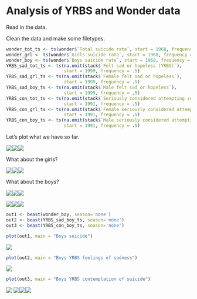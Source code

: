 Analysis of YRBS and Wonder data
================

Read in the data.

Clean the data and make some filetypes.

``` r
wonder_tot_ts <- ts(wonder$`Total suicide rate`, start = 1968, frequency = 1)
wonder_grl <- ts(wonder$`Girls suicide rate`, start = 1968, frequency = 1)
wonder_boy <- ts(wonder$`Boys suicide rate`, start = 1968, frequency = 1)
YRBS_sad_tot_ts <- ts(na.omit(stack$`Felt sad or hopeless (YRBS)`),
                      start = 1999, frequency = .5)
YRBS_sad_grl_ts <- ts(na.omit(stack$`Female felt sad or hopeless`),
                      start = 1999, frequency = .5)
YRBS_sad_boy_ts <- ts(na.omit(stack$`Male felt sad or hopeless`),
                      start = 1999, frequency = .5)
YRBS_con_tot_ts <- ts(na.omit(stack$`Seriously considered attempting suicide (YRBS)`),
                      start = 1991, frequency = .5)
YRBS_con_grl_ts <- ts(na.omit(stack$`Female seriously considered attempting suicide (YRBS)`),
                      start = 1991, frequency = .5)
YRBS_con_boy_ts <- ts(na.omit(stack$`Male seriously considered attempting suicide`),
                      start = 1991, frequency = .5)
```

Let’s plot what we have so far.

![](YRBS+Wonder_files/figure-gfm/plot%20first-1.png)<!-- -->![](YRBS+Wonder_files/figure-gfm/plot%20first-2.png)<!-- -->![](YRBS+Wonder_files/figure-gfm/plot%20first-3.png)<!-- -->

What about the girls?

![](YRBS+Wonder_files/figure-gfm/plot%20girls-1.png)<!-- -->![](YRBS+Wonder_files/figure-gfm/plot%20girls-2.png)<!-- -->![](YRBS+Wonder_files/figure-gfm/plot%20girls-3.png)<!-- -->

What about the boys?

![](YRBS+Wonder_files/figure-gfm/plot%20boys-1.png)<!-- -->![](YRBS+Wonder_files/figure-gfm/plot%20boys-2.png)<!-- -->![](YRBS+Wonder_files/figure-gfm/plot%20boys-3.png)<!-- -->

![](YRBS+Wonder_files/figure-gfm/unnamed-chunk-2-1.png)<!-- -->![](YRBS+Wonder_files/figure-gfm/unnamed-chunk-2-2.png)<!-- -->![](YRBS+Wonder_files/figure-gfm/unnamed-chunk-2-3.png)<!-- -->

``` r
out1 <- beast(wonder_boy, season='none')
out2 <- beast(YRBS_sad_boy_ts, season='none')
out3 <- beast(YRBS_con_boy_ts, season='none')

plot(out1, main = "Boys suicide")
```

![](YRBS+Wonder_files/figure-gfm/unnamed-chunk-3-1.png)<!-- -->

``` r
plot(out2, main = "Boys YRBS feelings of sadness")
```

![](YRBS+Wonder_files/figure-gfm/unnamed-chunk-3-2.png)<!-- -->

``` r
plot(out3, main = "Boys YRBS contemplation of suicide")
```

![](YRBS+Wonder_files/figure-gfm/unnamed-chunk-3-3.png)<!-- -->
![](YRBS+Wonder_files/figure-gfm/unnamed-chunk-4-1.png)<!-- -->![](YRBS+Wonder_files/figure-gfm/unnamed-chunk-4-2.png)<!-- -->![](YRBS+Wonder_files/figure-gfm/unnamed-chunk-4-3.png)<!-- -->
